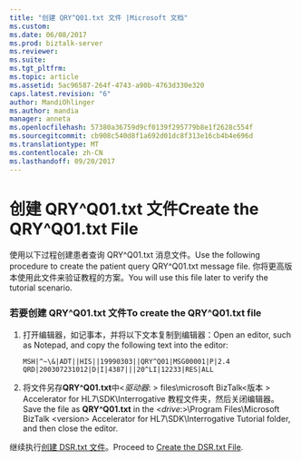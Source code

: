 ```yaml
---
title: "创建 QRY^Q01.txt 文件 |Microsoft 文档"
ms.custom: 
ms.date: 06/08/2017
ms.prod: biztalk-server
ms.reviewer: 
ms.suite: 
ms.tgt_pltfrm: 
ms.topic: article
ms.assetid: 5ac96587-264f-4743-a90b-4763d330e320
caps.latest.revision: "6"
author: MandiOhlinger
ms.author: mandia
manager: anneta
ms.openlocfilehash: 57380a36759d9cf0139f295779b8e1f2628c554f
ms.sourcegitcommit: cb908c540d8f1a692d01dc8f313e16cb4b4e696d
ms.translationtype: MT
ms.contentlocale: zh-CN
ms.lasthandoff: 09/20/2017
---
```

# <a name="create-the-qryq01txt-file"></a><span data-ttu-id="dd2f8-102">创建 QRY^Q01.txt 文件</span><span class="sxs-lookup"><span data-stu-id="dd2f8-102">Create the QRY^Q01.txt File</span></span>
<span data-ttu-id="dd2f8-103">使用以下过程创建患者查询 QRY^Q01.txt 消息文件。</span><span class="sxs-lookup"><span data-stu-id="dd2f8-103">Use the following procedure to create the patient query QRY^Q01.txt message file.</span></span> <span data-ttu-id="dd2f8-104">你将更高版本使用此文件来验证教程的方案。</span><span class="sxs-lookup"><span data-stu-id="dd2f8-104">You will use this file later to verify the tutorial scenario.</span></span>  
  
### <a name="to-create-the-qryq01txt-file"></a><span data-ttu-id="dd2f8-105">若要创建 QRY^Q01.txt 文件</span><span class="sxs-lookup"><span data-stu-id="dd2f8-105">To create the QRY^Q01.txt file</span></span>  
  
1.  <span data-ttu-id="dd2f8-106">打开编辑器，如记事本，并将以下文本复制到编辑器：</span><span class="sxs-lookup"><span data-stu-id="dd2f8-106">Open an editor, such as Notepad, and copy the following text into the editor:</span></span>  
  
    ```  
    MSH|^~\&|ADT||HIS||19990303||QRY^Q01|MSG00001|P|2.4  
    QRD|200307231012|D|I|4387|||20^LI|12233|RES|ALL  
    ```  
  
2.  <span data-ttu-id="dd2f8-107">将文件另存**QRY^Q01.txt**中\<*驱动器*: > files\microsoft BizTalk\<版本 > Accelerator for HL7\SDK\Interrogative 教程文件夹，然后关闭编辑器。</span><span class="sxs-lookup"><span data-stu-id="dd2f8-107">Save the file as **QRY^Q01.txt** in the \<*drive*:>\Program Files\Microsoft BizTalk \<version> Accelerator for HL7\SDK\Interrogative Tutorial folder, and then close the editor.</span></span>  
  
 <span data-ttu-id="dd2f8-108">继续执行[创建 DSR.txt 文件](../../adapters-and-accelerators/accelerator-hl7/create-the-dsr-txt-file.md)。</span><span class="sxs-lookup"><span data-stu-id="dd2f8-108">Proceed to [Create the DSR.txt File](../../adapters-and-accelerators/accelerator-hl7/create-the-dsr-txt-file.md).</span></span>